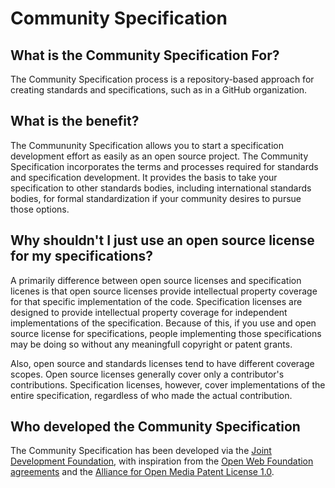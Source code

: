 # Community Specification

## What is the Community Specification For?

The Community Specification process is a repository-based approach for creating standards and specifications, such as in a GitHub organization. 

## What is the benefit?

The Commununity Specification allows you to start a specification development effort as easily as an open source project.  The Community Specification incorporates the terms and processes required for standards and specification development. It provides the basis to take your specification to other standards bodies, including international standards bodies, for formal standardization if your community desires to pursue those options.

## Why shouldn't I just use an open source license for my specifications?

A primarily difference between open source licenses and specification licenes is that open source licenses provide intellectual property coverage for that specific implementation of the code.  Specification licenses are designed to provide intellectual property coverage for independent implementations of the specification.  Because of this, if you use and open source license for specifications, people implementing those specifications may be doing so without any meaningfull copyright or patent grants.

Also, open source and standards licenses tend to have different coverage scopes.  Open source licenses generally cover only a contributor's contributions.  Specification licenses, however, cover implementations of the entire specification, regardless of who made the actual contribution.  

## Who developed the Community Specification

The Community Specification has been developed via the [Joint Development Foundation](http://www.jointdevelopment.org), with inspiration from the [Open Web Foundation agreements](http://openwebfoundation.org) and the [Alliance for Open Media Patent License  1.0](http://aomedia.org/license/patent-license/).
